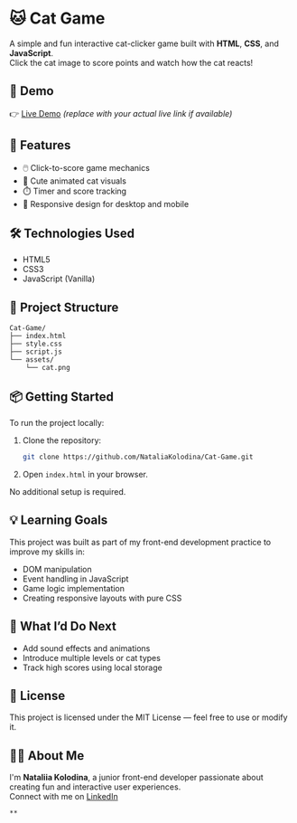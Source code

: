 # 🐱 Cat Game

A simple and fun interactive cat-clicker game built with **HTML**, **CSS**, and **JavaScript**.  
Click the cat image to score points and watch how the cat reacts!

## 🚀 Demo

👉 [Live Demo](https://natalia-kolodina-cat-game.netlify.app/) *(replace with your actual live link if available)*

## 🎯 Features

- 🖱️ Click-to-score game mechanics
- 🐾 Cute animated cat visuals
- ⏱️ Timer and score tracking
- 📱 Responsive design for desktop and mobile

## 🛠️ Technologies Used

- HTML5
- CSS3
- JavaScript (Vanilla)

## 📂 Project Structure

```
Cat-Game/
├── index.html
├── style.css
├── script.js
└── assets/
    └── cat.png
```

## 📦 Getting Started

To run the project locally:

1. Clone the repository:
   ```bash
   git clone https://github.com/NataliaKolodina/Cat-Game.git
   ```
2. Open `index.html` in your browser.

No additional setup is required.

## 💡 Learning Goals

This project was built as part of my front-end development practice to improve my skills in:

- DOM manipulation
- Event handling in JavaScript
- Game logic implementation
- Creating responsive layouts with pure CSS

## 🧠 What I’d Do Next

- Add sound effects and animations
- Introduce multiple levels or cat types
- Track high scores using local storage

## 📄 License

This project is licensed under the MIT License — feel free to use or modify it.

## 🙋‍♀️ About Me

I'm **Nataliia Kolodina**, a junior front-end developer passionate about creating fun and interactive user experiences.  
Connect with me on [LinkedIn](https://www.linkedin.com/in/nataliia-kolodina/)
```
**
